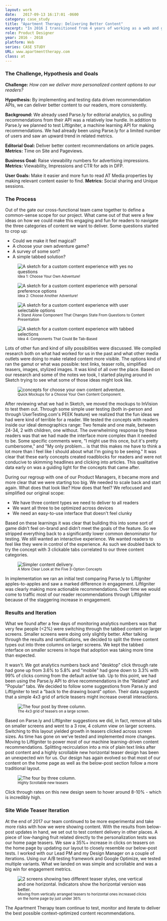 ```yaml
---
layout: work
date:   2017-09-13 16:17:01 -0600
category: case_study
title: "Apartment Therapy: Delivering Better Content"
excerpt: "In 2016 I transitioned from 4 years of working as a web and graphic designer to working on digital products full-time. After interviewing with a few companies I landed at Apartment Therapy. The team culture, engineering focus and commitment to quality have afforded me incredible learning opportunities. One of the most memorable projects we approached involved trying to deliver personalized content to our readers."
role: Product Designer
year: 2016 - 2018
platform: Web
series: CASE STUDY
URL: www.apartmenttherapy.com
class: at
---
```


### The Challenge, Hypothesis and Goals

**Challenge:** _How can we deliver more personalized content options to our readers?_

**Hypothesis:** By implementing and testing data driven recommendation APIs, we can deliver better content to our readers, more consistently.

**Background:** We already used Parse.ly for editorial analytics, so pulling recommendations from their API was a relatively low hurdle. In addition to Parse.ly we planned to test LiftIgniter, a machine learning API for making recommendations. We had already been using Parse.ly for a limited number of users and saw an upward trend in related metrics.

**Editorial Goal:** Deliver better content recommendations on article pages.
**Metrics:** Time on Site and Pageviews.

**Business Goal:** Raise viewability numbers for advertising impressions.
**Metrics:** Viewability, Impressions and CTR for ads in DFP.

**User Goals:** Make it easier and more fun to read AT Media properties by making relevant content easier to find.
**Metrics:** Social sharing and Unique sessions.

### The Process
Out of the gate our cross-functional team came together to define a common-sense scope for our project. What came out of that were a few ideas on how we could make this engaging and fun for readers to navigate the three categories of content we want to deliver. Some questions started to crop up:
- Could we make it feel magical?
- A choose your own adventure game?
- A survey of some sort?
- A simple tabbed solution?

<div class="container__images container__break">
  <figure class="container__image">
    <img src="https://ktportfolio-cdn.sirv.com/img/at-idea1.png?progressive=true&png.optimize=true" alt="A sketch for a custom content experience with yes no questions" />
    <figcaption class="mt-half center">
      <small>Idea 1: Choose Your Own Adventure!</small>
    </figcaption>
  </figure>

  <figure class="container__image">
    <img src="https://ktportfolio-cdn.sirv.com/img/at-idea2.png?progressive=true&png.optimize=true" alt="A sketch for a custom content experience with personal preference options" />
    <figcaption class="mt-half center">
      <small>Idea 2: Choose Another Adventure!</small>
    </figcaption>
  </figure>

  <figure class="container__image">
    <img src="https://ktportfolio-cdn.sirv.com/img/at-idea3.png?progressive=true&png.optimize=true" alt="A sketch for a custom content experience with user selectable options" />
    <figcaption class="mt-half center">
      <small>A Stand Alone Component That Changes State From Questions to Content Presentation</small>
    </figcaption>
  </figure>

  <figure class="container__image">
    <img src="https://ktportfolio-cdn.sirv.com/img/at-idea4.png?progressive=true&png.optimize=true" alt="A sketch for a custom content experience with tabbed selections" />
    <figcaption class="mt-half center">
      <small>Idea 4: Components That Could Be Tab-Based</small>
    </figcaption>
  </figure>
</div>

Lots of other fun and kind of silly possibilities were discussed. We compiled research both on what had worked for us in the past and what other media outlets were doing to make related content more visible. The options kind of ran the gamut or what was possible: text links, teaser rolls, simplified teasers, images, stylized images. It was kind of all over the place. Based on our research and some of the notes we took, I started playing around in Sketch trying to see what some of those ideas might look like.

<figure class="container__image container__break">
  <img src="https://ktportfolio-cdn.sirv.com/img/at-iam-statements.png?progressive=true&png.optimize=true" alt="concepts for choose your own content adventure." />

  <figcaption class="mt-half center mb-1">
    <small>Quick Mockups for a Choose Your Own Content Component.</small>
  </figcaption>
</figure>

After reviewing what we had in Sketch, we moved the mockups to InVision to test them out. Through some simple user testing (both in-person and through UserTesting.com's PEEK feature) we realized that the fun ideas we had were kind of terrible for a reader. We tested the concepts with readers inside our ideal demographics range: Two female and one male, between 24-34, 2 with children, one without. The overwhelming response by these readers was that we had made the interface more complex than it needed to be. Some specific comments were, "I might use this once, but it's pretty cumbersome," and "My only problem... is that this makes me have to think a lot more than I feel like I should about what I'm going to be seeing." It was clear that these early concepts created roadblocks for readers and were not conducive to skimming headlines and clicking into articles. This qualitative data early on was a guiding light for the concepts that came after.

During our regroup with one of our Product Managers, it became more and more clear that we were starting too big. We needed to scale back and start again. What does that look like? How does that feel? We refocused and simplified our original scope:
- We have three content types we need to deliver to all readers
- We want all three to be optimized across devices
- We need an easy-to-use interface that doesn't feel clunky

Based on these learnings it was clear that building this into some sort of game didn’t feel on-brand and didn’t meet the goals of the feature. So we stripped everything back to a significantly lower common denominator for testing. We still wanted an interactive experience. We wanted readers to feel like they were in control of the experience. As such we doubled back to try the concept with 3 clickable tabs correlated to our three content categories.

<figure class="container__image container__break">
  <img src="https://ktportfolio-cdn.sirv.com/img/at-option-details.png" alt="Simpler content delivery." />
  <figcaption class="mt-half center mb-1">
    <small>A More Clear Look at the Five 3-Option Concepts</small>
  </figcaption>
</figure>

In implementation we ran an initial test comparing Parse.ly to LiftIgniter apples-to-apples and saw a marked difference in engagement. LiftIgniter was clearly making more actionable recommendations. Over time we would come to traffic most of our reader recommendations through LiftIgniter because of the staggering increase in engagement.

### Results and Iteration
What we found after a few days of monitoring analytics numbers was that very few people (<2%) were switching through the tabbed content on larger screens. Smaller screens were doing only slightly better. After talking through the results and ramifications, we decided to split the three content types out into three columns on larger screens. We kept the tabbed interface on smaller screens in hope that adoption was taking more time than expected.

It wasn't. We got analytics numbers back and "desktop" click through rate had gone up from 3.6% to 5.8% and "mobile" had gone down to 3.3% with 99% of clicks coming from the default active tab. Up to this point, we had been using the Parse.ly API to drive recommendations in the "Related" and "Popular" tabs. We decided to follow some suggestions from Parse.ly and LiftIgniter to test a “back to the drawing board” option. Their data suggests that a simple 4x3 grid of article teasers might increase overall interactions.

<figure class="container__image container__break">
  <img class="no-shadow"  src="https://ktportfolio-cdn.sirv.com/img/at-fourthree.png?progressive=true&png.optimize=true" alt="The four post by three column."  />
  <figcaption class="mt-half center mb-1">
    <small>The 4x3 grid of teasers on a large screen.</small>
  </figcaption>
</figure>

Based on Parse.ly and LiftIgniter suggestions we did, in fact, remove all tabs on smaller screens and went to a 3 row, 4 column view on larger screens. Switching to this layout yielded growth in teasers clicked across screen sizes. As time has gone on we’ve tested and implemented more changes. Moving to LiftIgniter to power most of our machine learning-driven content recommendations. Splitting recirculation into a mix of plain text links after post content and a highly scrollable new horizontal teaser design has been an unexpected win for us. Our design has again evolved so that most of our content on the home page as well as the below-post section follow a more traditional layout.

<figure class="container__image container__break ">
  <img class=" no-shadow"  src="https://ktportfolio-cdn.sirv.com/img/at-new-upnext.png?progressive=true&png.optimize=true" alt="The four by three column." />
  <figcaption class="mt-half center mb-1">
    <small>Highly Scrollable new teasers</small>
  </figcaption>
</figure>

Click through rates on this new design seem to hover around 8-10% - which is incredibly high.

### Site Wide Teaser Iteration
At the end of 2017 our team continued to be more experimental and take more risks with how we were showing content. With the results from below-post updates in hand, we set out to test content delivery in other places. A piece of low-hanging fruit related directly to the personalization tests was our home page teasers. We saw a 35%+ increase in clicks on teasers on the home page by updating our layout to closely resemble our below-post tests. I worked with our Lead PM and my Design Manager on a couple of iterations. Using our A/B testing framework and Google Optimize, we tested multiple variants. What we landed on was simple and scrollable and was a big win for engagement metrics.

<figure class="container__image container__break">
  <img src="https://ktportfolio-cdn.sirv.com/img/at-teaser-update.png?progressive=true&png.optimize=true" alt="2 screens showing two different teaser styles, one vertical and one horizontal. Indicators show the horizontal version was better." />
  <figcaption class="mt-half center mb-1">
    <small>Moving from vertically arranged teasers to horizontal ones increased clicks on the home page by just under 36%</small>
  </figcaption>
</figure>

The Apartment Therapy team continue to test, monitor and iterate to deliver the best possible context-optimized content recommendations.

